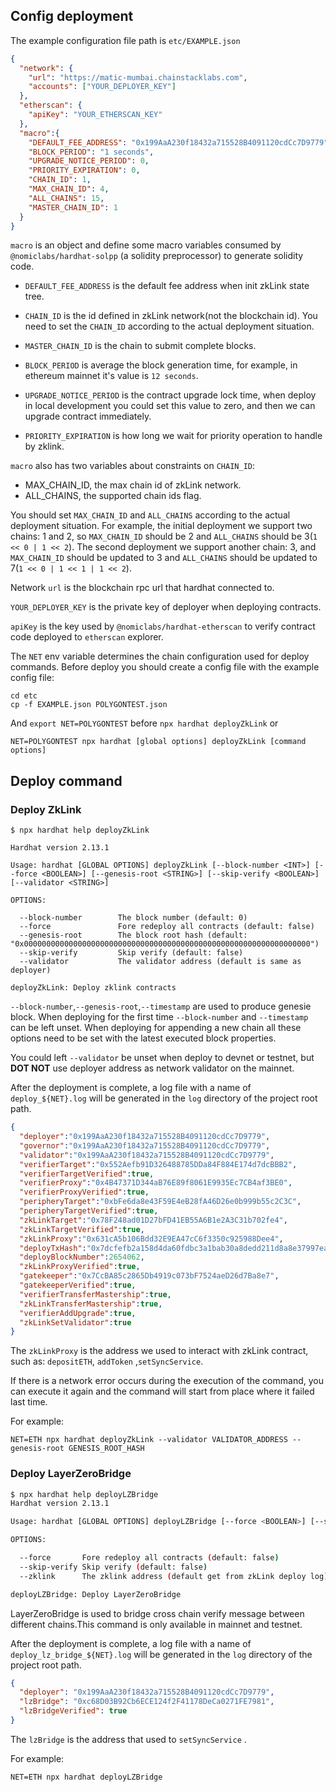 ## Config deployment
The example configuration file path is `etc/EXAMPLE.json`

```json
{
  "network": {
    "url": "https://matic-mumbai.chainstacklabs.com",
    "accounts": ["YOUR_DEPLOYER_KEY"]
  },
  "etherscan": {
    "apiKey": "YOUR_ETHERSCAN_KEY"
  },
  "macro":{
    "DEFAULT_FEE_ADDRESS": "0x199AaA230f18432a715528B4091120cdCc7D9779",
    "BLOCK_PERIOD": "1 seconds",
    "UPGRADE_NOTICE_PERIOD": 0,
    "PRIORITY_EXPIRATION": 0,
    "CHAIN_ID": 1,
    "MAX_CHAIN_ID": 4,
    "ALL_CHAINS": 15,
    "MASTER_CHAIN_ID": 1
  }
}
```

`macro` is an object and define some macro variables consumed by  `@nomiclabs/hardhat-solpp` (a solidity preprocessor) to generate solidity code.

* `DEFAULT_FEE_ADDRESS` is the default fee address when init zkLink state tree.

* `CHAIN_ID` is the id defined in zkLink network(not the blockchain id). You need to set the `CHAIN_ID` according to the actual deployment situation.

* `MASTER_CHAIN_ID` is the chain to submit complete blocks.

* `BLOCK_PERIOD` is average the block generation time, for example, in ethereum mainnet it's value is `12 seconds`.

* `UPGRADE_NOTICE_PERIOD`  is the contract upgrade lock time, when deploy in local development you could set this value to zero, and then we can upgrade contract immediately.

* `PRIORITY_EXPIRATION` is how long we wait for priority operation to handle by zklink.

`macro` also has two variables about constraints on `CHAIN_ID`:

* MAX_CHAIN_ID, the max chain id of zkLink network.
* ALL_CHAINS, the  supported chain ids flag.

You should set `MAX_CHAIN_ID` and `ALL_CHAINS` according to the actual deployment situation. For example, the initial deployment we support two chains: 1 and 2, so `MAX_CHAIN_ID` should be  2 and `ALL_CHAINS` should be 3(`1 << 0 | 1 << 2`). The second deployment we support another chain: 3, and `MAX_CHAIN_ID` should be updated to  3 and `ALL_CHAINS` should be updated to 7(`1 << 0 | 1 << 1 | 1 << 2`).

Network `url` is the blockchain rpc url that hardhat connected to. 

`YOUR_DEPLOYER_KEY` is the private key of deployer when deploying contracts. 

`apiKey` is the key used by `@nomiclabs/hardhat-etherscan` to verify contract code deployed to `etherscan` explorer.

The `NET` env variable determines the chain configuration used for deploy commands. Before deploy you should create a config file with the example config file:

```shell
cd etc
cp -f EXAMPLE.json POLYGONTEST.json
```

And  `export NET=POLYGONTEST`  before `npx hardhat deployZkLink`  or

```shell
NET=POLYGONTEST npx hardhat [global options] deployZkLink [command options]
```

## Deploy command
### Deploy ZkLink

```shell
$ npx hardhat help deployZkLink

Hardhat version 2.13.1

Usage: hardhat [GLOBAL OPTIONS] deployZkLink [--block-number <INT>] [--force <BOOLEAN>] [--genesis-root <STRING>] [--skip-verify <BOOLEAN>] [--validator <STRING>]

OPTIONS:

  --block-number        The block number (default: 0)
  --force               Fore redeploy all contracts (default: false)
  --genesis-root        The block root hash (default: "0x0000000000000000000000000000000000000000000000000000000000000000")
  --skip-verify         Skip verify (default: false)
  --validator           The validator address (default is same as deployer) 

deployZkLink: Deploy zklink contracts
```

`--block-number`,`--genesis-root`,`--timestamp` are used to produce genesie block. When deploying for the first time `--block-number` and `--timestamp` can be left unset. When deploying for appending a new chain all these options need to be set with the latest executed block properties.

You could left `--validator`  be unset when deploy to devnet or testnet, but **DOT NOT**  use deployer address as network validator on the mainnet.

After the deployment is complete, a log file with a name of `deploy_${NET}.log` will be generated in the `log` directory of the project root path. 

```json
{
  "deployer":"0x199AaA230f18432a715528B4091120cdCc7D9779",
  "governor":"0x199AaA230f18432a715528B4091120cdCc7D9779",
  "validator":"0x199AaA230f18432a715528B4091120cdCc7D9779",
  "verifierTarget":"0x552Aefb91D326488785DDa84F884E174d7dcBBB2",
  "verifierTargetVerified":true,
  "verifierProxy":"0x4B47371D344aB76E89f8061E9935Ec7CB4af3BE0",
  "verifierProxyVerified":true,
  "peripheryTarget":"0xbFe6da8e43F59E4eB28fA46D26e0b999b55c2C3C",
  "peripheryTargetVerified":true,
  "zkLinkTarget":"0x78F248ad01D27bFD41EB55A6B1e2A3C31b702fe4",
  "zkLinkTargetVerified":true,
  "zkLinkProxy":"0x631cA5b106Bdd32E9EA47cC6f3350c925988Dee4",
  "deployTxHash":"0x7dcfefb2a158d4da60fdbc3a1bab30a8dedd211d8a8e37997ea709e0d049a32a",
  "deployBlockNumber":2654062,
  "zkLinkProxyVerified":true,
  "gatekeeper":"0x7CcBA85c2865Db4919c073bF7524aeD26d7Ba8e7",
  "gatekeeperVerified":true,
  "verifierTransferMastership":true,
  "zkLinkTransferMastership":true,
  "verifierAddUpgrade":true,
  "zkLinkSetValidator":true
}
```

The `zkLinkProxy`  is the address we used to interact with zkLink contract, such as: `depositETH`, `addToken` ,`setSyncService`.

If there is a network error occurs during the execution of the command, you can execute it again and the command will start from place where it failed last time.

For example:

```shell
NET=ETH npx hardhat deployZkLink --validator VALIDATOR_ADDRESS --genesis-root GENESIS_ROOT_HASH
```

### Deploy LayerZeroBridge

```bash
$ npx hardhat help deployLZBridge
Hardhat version 2.13.1

Usage: hardhat [GLOBAL OPTIONS] deployLZBridge [--force <BOOLEAN>] [--skip-verify <BOOLEAN>] [--zklink <STRING>]

OPTIONS:

  --force       Fore redeploy all contracts (default: false)
  --skip-verify Skip verify (default: false)
  --zklink      The zklink address (default get from zkLink deploy log) 

deployLZBridge: Deploy LayerZeroBridge
```

LayerZeroBridge is used to bridge cross chain verify message between different chains.This command is only available in mainnet and testnet.

After the deployment is complete, a log file with a name of `deploy_lz_bridge_${NET}.log` will be generated in the `log` directory of the project root path. 

```json
{
  "deployer": "0x199AaA230f18432a715528B4091120cdCc7D9779",
  "lzBridge": "0xc68D03B92Cb6ECE124f2F41178DeCa0271FE7981",
  "lzBridgeVerified": true
}
```

The `lzBridge` is the address that used to `setSyncService` .

For example:

```shell
NET=ETH npx hardhat deployLZBridge
```
